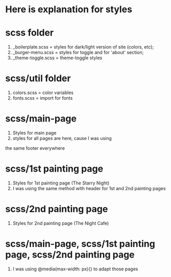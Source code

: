 # Here is explanation for styles

# scss folder

1. _boilerplate.scss = styles for dark/light version of site
(colors, etc);
2. _burger-menu.scss = styles for toggle and for 'about' section;
3. _theme-toggle.scss = theme-toggle styles

# scss/util folder

1. colors.scss = color variables
2. fonts.scss = import for fonts

# scss/main-page

1. Styles for main page
2. <footer> styles for all pages are here, cause I was using 
the same footer everywhere


# scss/1st painting page

1. Styles for 1st painting page (The Starry Night)
2. I was using the same method with header for 1st and 2nd 
painting pages


# scss/2nd painting page

1. Styles for 2nd painting page (The Night Cafe)


# scss/main-page, scss/1st painting page, scss/2nd painting page

1. I was using @media(max-width: px){} to adapt those pages